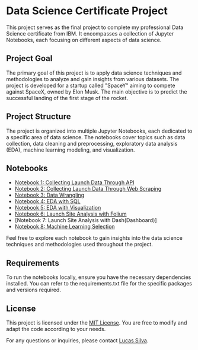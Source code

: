 # Data Science Certificate Project

This project serves as the final project to complete my professional Data Science certificate from IBM. 
It encompasses a collection of Jupyter Notebooks, each focusing on different aspects of data science.

## Project Goal
The primary goal of this project is to apply data science techniques and methodologies to analyze and gain insights from various datasets. 
The project is developed for a startup called "SpaceY" aiming to compete against SpaceX, owned by Elon Musk. 
The main objective is to predict the successful landing of the first stage of the rocket.

## Project Structure
The project is organized into multiple Jupyter Notebooks, each dedicated to a specific area of data science. The notebooks cover topics such as data collection, data cleaning and preprocessing, exploratory data analysis (EDA), machine learning modeling, and visualization.

## Notebooks
- [Notebook 1: Collecting Launch Data Through API](https://github.com/LcsSlv/RocketLandingPredictor/blob/main/Launch%20Data%20Through%20API%20Notebook%20(1).ipynb)
- [Notebook 2: Collecting Launch Data Through Web Scraping](https://github.com/LcsSlv/RocketLandingPredictor/blob/main/Launch%20Data%20Through%20Web%20Scraping%20Notebook.ipynb)
- [Notebook 3: Data Wrangling](https://github.com/LcsSlv/RocketLandingPredictor/blob/main/Data%20Wrangling%20%20Notebook.ipynb)
- [Notebook 4: EDA with SQL](https://github.com/LcsSlv/RocketLandingPredictor/blob/main/EDA%20of%20Launch%20Data%20with%20SQL.ipynb)
- [Notebook 5: EDA with Visualization](https://github.com/LcsSlv/RocketLandingPredictor/blob/main/EDA%20of%20Launch%20Data%20with%20Visualization.ipynb)
- [Notebook 6: Launch Site Analysis with Folium](https://nbviewer.org/github/LcsSlv/RocketLandingPredictor/blob/main/Launch%20Site%20Analysis%20with%20Folium.ipynb)
- [Notebook 7: Launch Site Analysis with Dash(Dashboard)]
- [Notebook 8: Machine Learning Selection](https://github.com/LcsSlv/RocketLandingPredictor/blob/main/Machine%20Learning%20Prediction.ipynb)

Feel free to explore each notebook to gain insights into the data science techniques and methodologies used throughout the project.

## Requirements
To run the notebooks locally, ensure you have the necessary dependencies installed. You can refer to the requirements.txt file for the specific packages and versions required.

## License
This project is licensed under the [MIT License](link_to_license_file). You are free to modify and adapt the code according to your needs.

For any questions or inquiries, please contact [Lucas Silva](mailto:lcsslv.0107@gmail.com).

